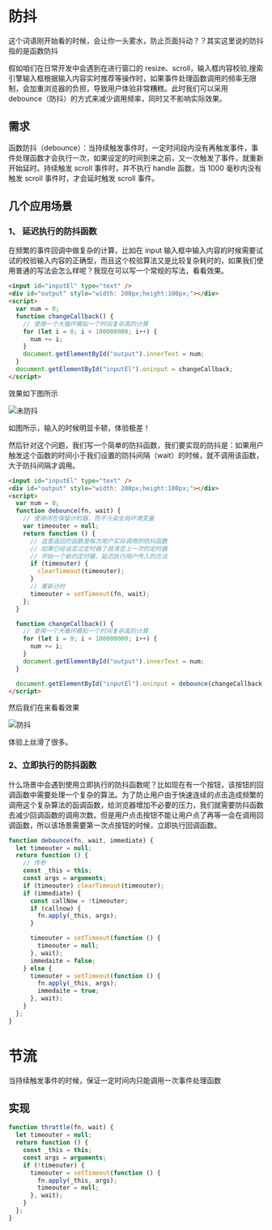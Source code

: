 # 防抖

这个词语刚开始看的时候，会让你一头雾水，防止页面抖动？？其实这里说的防抖指的是函数防抖

假如咱们在日常开发中会遇到在进行窗口的 resize、scroll，输入框内容校验,搜索引擎输入框根据输入内容实时推荐等操作时，如果事件处理函数调用的频率无限制，会加重浏览器的负担，导致用户体验非常糟糕。此时我们可以采用 debounce（防抖）的方式来减少调用频率，同时又不影响实际效果。

## 需求

函数防抖（debounce）：当持续触发事件时，一定时间段内没有再触发事件，事件处理函数才会执行一次，如果设定的时间到来之前，又一次触发了事件，就重新开始延时。持续触发 scroll 事件时，并不执行 handle 函数，当 1000 毫秒内没有触发 scroll 事件时，才会延时触发 scroll 事件。

## 几个应用场景

### 1、 **延迟执行**的防抖函数

在频繁的事件回调中做复杂的计算，比如在 input 输入框中输入内容的时候需要试试的校验输入内容的正确型，而且这个校验算法又是比较复杂耗时的，如果我们使用普通的写法会怎么样呢？我现在可以写一个常规的写法，看看效果。

```html
<input id="inputEl" type="text" />
<div id="output" style="width: 200px;height:100px;"></div>
<script>
  var num = 0;
  function changeCallback() {
    // 使用一个大循环模拟一个时间复杂高的计算
    for (let i = 0; i < 100000000; i++) {
      num += i;
    }
    document.getElementById("output").innerText = num;
  }
  document.getElementById("inputEl").oninput = changeCallback;
</script>
```

效果如下图所示

![未防抖](/img/未防抖.gif "未防抖")

如图所示，输入的时候明显卡顿，体验极差！

然后针对这个问题，我们写一个简单的防抖函数，我们要实现的防抖是：如果用户触发这个函数的时间小于我们设置的防抖间隔（wait）的时候，就不调用该函数，大于防抖间隔才调用。

```html
<input id="inputEl" type="text" />
<div id="output" style="width: 200px;height:100px;"></div>
<script>
  var num = 0;
  function debounce(fn, wait) {
    // 使用闭包保留计时器，而不污染全局环境变量
    var timeouter = null;
    return function () {
      // 这里返回的函数是每次用户实际调用的防抖函数
      // 如果已经设定过定时器了就清空上一次的定时器
      // 开始一个新的定时器，延迟执行用户传入的方法
      if (timeouter) {
        clearTimeout(timeouter);
      }
      // 重新计时
      timeouter = setTimeout(fn, wait);
    };
  }

  function changeCallback() {
    // 使用一个大循环模拟一个时间复杂高的计算
    for (let i = 0; i < 100000000; i++) {
      num += i;
    }
    document.getElementById("output").innerText = num;
  }

  document.getElementById("inputEl").oninput = debounce(changeCallback, 500);
</script>
```

然后我们在来看看效果

![防抖](/img/防抖.gif "防抖")

体验上丝滑了很多。

### 2、**立即执行**的防抖函数

什么场景中会遇到使用立即执行的防抖函数呢？比如现在有一个按钮，该按钮的回调函数中需要处理一个复杂的算法。为了防止用户由于快速连续的点击造成频繁的调用这个复杂算法的函调函数，给浏览器增加不必要的压力，我们就需要防抖函数去减少回调函数的调用次数。但是用户点击按钮不能让用户点了再等一会在调用回调函数，所以该场景需要第一次点按钮的时候，立即执行回调函数。

```js
function debounce(fn, wait, immediate) {
  let timeouter = null;
  return function () {
    // 传参
    const _this = this;
    const args = arguments;
    if (timeouter) clearTimeout(timeouter);
    if (immediate) {
      const callNow = !timeouter;
      if (callnow) {
        fn.apply(_this, args);
      }

      timeouter = setTimeout(function () {
        timeouter = null;
      }, wait);
      immedaite = false;
    } else {
      timeouter = setTimeout(function () {
        fn.apply(_this, args);
        immedaite = true;
      }, wait);
    }
  };
}
```

# 节流

当持续触发事件的时候，保证一定时间内只能调用一次事件处理函数

## 实现

```js
function throttle(fn, wait) {
  let timeouter = null;
  return function () {
    const _this = this;
    const args = arguments;
    if (!timeouter) {
      timeouter = setTimeout(function () {
        fn.apply(_this, args);
        timeouter = null;
      }, wait);
    }
  };
}
```
